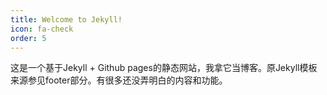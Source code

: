 ```yaml
---
title: Welcome to Jekyll!
icon: fa-check
order: 5
---
```

这是一个基于Jekyll + Github pages的静态网站，我拿它当博客。原Jekyll模板来源参见footer部分。有很多还没弄明白的内容和功能。
